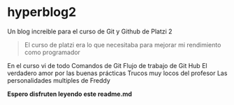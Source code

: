# hyperblog2

Un blog increible para el curso de Git y Github de Platzi 2

> El curso de platzi era lo que necesitaba para mejorar mi rendimiento como programador

En el curso vi de todo
Comandos de Git
Flujo de trabajo de Git Hub
El verdadero amor por las buenas prácticas
Trucos muy locos del profesor
Las personalidades multiples de Freddy

**Espero disfruten leyendo este readme.md**
